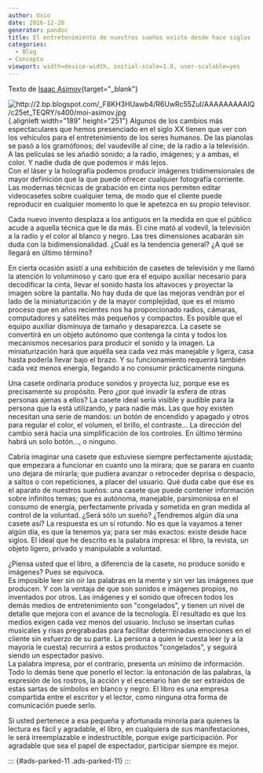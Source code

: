 ```yaml
---
author: Uxio
date: 2016-12-26
generator: pandoc
title: El entretenimiento de nuestros sueños existe desde hace siglos
categories:
  - Blog
- Concepto
viewport: width=device-width, initial-scale=1.0, user-scalable=yes
---
```




Texto de [Isaac
Asimov](http://es.wikipedia.org/wiki/Isaac_Asimov){target="_blank"}

![](http://2.bp.blogspot.com/_F8KH3HUawb4/R6UwRc55ZuI/AAAAAAAAAIQ/c25et_TEQRY/s400/moi-asimov.jpg?v=1253608354421 "http://2.bp.blogspot.com/_F8KH3HUawb4/R6UwRc55ZuI/AAAAAAAAAIQ/c25et_TEQRY/s400/moi-asimov.jpg"){.alignleft
width="189" height="251"} Algunos de los cambios más espectaculares que
hemos presenciado en el siglo XX tienen que ver con los vehículos para
el entretenimiento de los seres humanos. De las pianolas se pasó a los
gramófonos; del vaudeville al cine; de la radio a la televisión. A las
películas se les añadió sonido; a la radio, imágenes; y a ambas, el
color. Y nadie duda de que podemos ir más lejos.\
Con el láser y la holografía podemos producir imágenes tridimensionales
de mayor definición que la que puede ofrecer cualquier fotografía
corriente. Las modernas técnicas de grabación en cinta nos permiten
editar videocasetes sobre cualquier tema, de modo que el cliente puede
reproducir en cualquier momento lo que le apetezca en su propio
televisor.

Cada nuevo invento desplaza a los antiguos en la medida en que el
público acude a aquella técnica que le da más. El cine mató al vodevil,
la televisión a la radio y el color al blanco y negro. Las tres
dimensiones acabarán sin duda con la bidimensionalidad. ¿Cuál es la
tendencia general? ¿A qué se llegará en último término?

En cierta ocasión asistí a una exhibición de casetes de televisión y me
llamó la atención lo voluminoso y caro que era el equipo auxiliar
necesario para decodificar la cinta, llevar el sonido hasta los
altavoces y proyectar la imagen sobre la pantalla. No hay duda de que
las mejoras vendrán por el lado de la miniaturización y de la mayor
complejidad, que es el mismo proceso que en años recientes nos ha
proporcionado radios, cámaras, computadores y satélites más pequeños y
compactos. Es posible que el equipo auxiliar disminuya de tamaño y
desaparezca. La casete se convertirá en un objeto autónomo que contenga
la cinta y todos los mecanismos necesarios para producir el sonido y la
imagen. La miniaturización hará que aquélla sea cada vez más manejable y
ligera, casa hasta poderla llevar bajo el brazo. Y su funcionamiento
requerirá también cada vez menos energía, llegando a no consumir
prácticamente ninguna.

Una casete ordinaria produce sonidos y proyecta luz, porque ese es
precisamente su propósito. Pero ¿por qué invadir la esfera de otras
personas ajenas a ellos? La casete ideal sería visible y audible para la
persona que la está utilizando, y para nadie más. Las que hoy existen
necesitan una serie de mandos: un botón de encendido y apagado y otros
para regular el color, el volumen, el brillo, el contraste... La
dirección del cambio será hacia una simplificación de los controles. En
último término habrá un solo botón..., o ninguno.

Cabría imaginar una casete que estuviese siempre perfectamente ajustada;
que empezara a funcionar en cuanto uno la mirara; que se parara en
cuanto uno dejara de mirarla; que pudiera avanzar o retroceder deprisa o
despacio, a saltos o con repeticiones, a placer del usuario. Qué duda
cabe que ése es el aparato de nuestros sueños: una casete que puede
contener información sobre infinitos temas; que es autónoma, manejable,
parsimoniosa en el consumo de energía, perfectamente privada y sometida
en gran medida al control de la voluntad. ¿Será sólo un sueño?
¿Tendremos algún día una casete así? La respuesta es un sí rotundo. No
es que la vayamos a tener algún día, es que la tenemos ya; para ser más
exactos: existe desde hace siglos. El ideal que he descrito es la
palabra impresa: el libro, la revista, un objeto ligero, privado y
manipulable a voluntad.

¿Piensa usted que el libro, a diferencia de la casete, no produce sonido
e imágenes? Pues se equivoca.\
Es imposible leer sin oír las palabras en la mente y sin ver las
imágenes que producen. Y con la ventaja de que son sonidos e imágenes
propios, no inventados por otros. Las imágenes y el sonido que ofrecen
todos los demás medios de entretenimiento son "congelados", y tienen un
nivel de detalle que mejora con el avance de la tecnología. El resultado
es que los medios exigen cada vez menos del usuario. Incluso se insertan
cuñas musicales y risas pregrabadas para facilitar determinadas
emociones en el cliente sin esfuerzo de su parte. La persona a quien le
cuesta leer (y a la mayoría le cuesta) recurrirá a estos productos
"congelados", y seguirá siendo un espectador pasivo.\
La palabra impresa, por el contrario, presenta un mínimo de información.
Todo lo demás tiene que ponerlo el lector: la entonación de las
palabras, la expresión de los rostros, la acción y el escenario han de
ser extraídos de estas sartas de símbolos en blanco y negro. El libro es
una empresa compartida entre el escritor y el lector, como ninguna otra
forma de comunicación puede serlo.

Si usted pertenece a esa pequeña y afortunada minoría para quienes la
lectura es fácil y agradable, el libro, en cualquiera de sus
manifestaciones, le será irreemplazable e indestructible, porque exige
participación. Por agradable que sea el papel de espectador, participar
siempre es mejor.

::: {#ads-parked-11 .ads-parked-11}
:::
